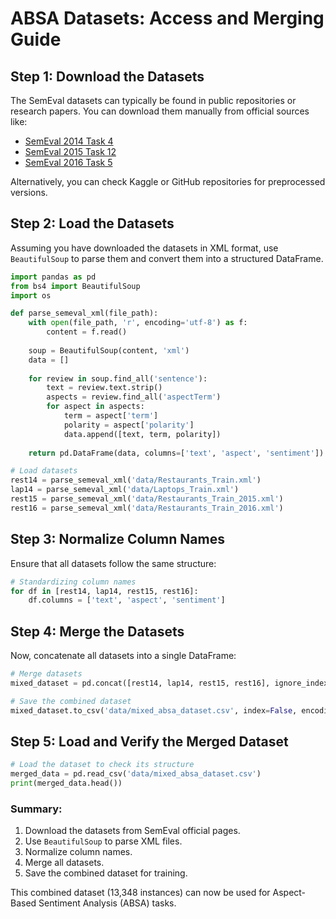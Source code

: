 # ABSA Datasets: Access and Merging Guide

## Step 1: Download the Datasets
The SemEval datasets can typically be found in public repositories or research papers. You can download them manually from official sources like:
- [SemEval 2014 Task 4](https://alt.qcri.org/semeval2014/task4/)
- [SemEval 2015 Task 12](https://alt.qcri.org/semeval2015/task12/)
- [SemEval 2016 Task 5](https://alt.qcri.org/semeval2016/task5/)

Alternatively, you can check Kaggle or GitHub repositories for preprocessed versions.

## Step 2: Load the Datasets
Assuming you have downloaded the datasets in XML format, use `BeautifulSoup` to parse them and convert them into a structured DataFrame.

```python
import pandas as pd
from bs4 import BeautifulSoup
import os

def parse_semeval_xml(file_path):
    with open(file_path, 'r', encoding='utf-8') as f:
        content = f.read()
    
    soup = BeautifulSoup(content, 'xml')
    data = []
    
    for review in soup.find_all('sentence'):
        text = review.text.strip()
        aspects = review.find_all('aspectTerm')
        for aspect in aspects:
            term = aspect['term']
            polarity = aspect['polarity']
            data.append([text, term, polarity])
    
    return pd.DataFrame(data, columns=['text', 'aspect', 'sentiment'])

# Load datasets
rest14 = parse_semeval_xml('data/Restaurants_Train.xml')
lap14 = parse_semeval_xml('data/Laptops_Train.xml')
rest15 = parse_semeval_xml('data/Restaurants_Train_2015.xml')
rest16 = parse_semeval_xml('data/Restaurants_Train_2016.xml')
```

## Step 3: Normalize Column Names
Ensure that all datasets follow the same structure:

```python
# Standardizing column names
for df in [rest14, lap14, rest15, rest16]:
    df.columns = ['text', 'aspect', 'sentiment']
```

## Step 4: Merge the Datasets
Now, concatenate all datasets into a single DataFrame:

```python
# Merge datasets
mixed_dataset = pd.concat([rest14, lap14, rest15, rest16], ignore_index=True)

# Save the combined dataset
mixed_dataset.to_csv('data/mixed_absa_dataset.csv', index=False, encoding='utf-8')
```

## Step 5: Load and Verify the Merged Dataset

```python
# Load the dataset to check its structure
merged_data = pd.read_csv('data/mixed_absa_dataset.csv')
print(merged_data.head())
```

### Summary:
1. Download the datasets from SemEval official pages.
2. Use `BeautifulSoup` to parse XML files.
3. Normalize column names.
4. Merge all datasets.
5. Save the combined dataset for training.

This combined dataset (13,348 instances) can now be used for Aspect-Based Sentiment Analysis (ABSA) tasks.
